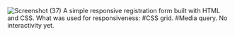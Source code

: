 ![Screenshot (37)](https://user-images.githubusercontent.com/71024977/215198776-bfa2d158-7857-4bb6-b75a-1546cc42ed41.png)
A simple responsive registration form built with HTML and CSS. 
What was used for responsiveness:
#CSS grid.
#Media query. 
No interactivity yet.
